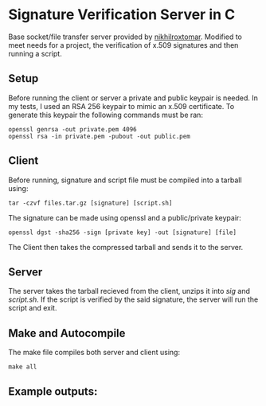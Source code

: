# Signature Verification Server in C

Base socket/file transfer server provided by [nikhilroxtomar](https://github.com/nikhilroxtomar/File-Transfer-using-TCP-Socket-in-C/blob/master/server.c). Modified to meet needs for a project, the verification of x.509 signatures and then running a script. 

## Setup
Before running the client or server a private and public keypair is needed. In my tests, I used an RSA 256 keypair to mimic an x.509 certificate.
To generate this keypair the following commands must be ran:
```Shell
openssl genrsa -out private.pem 4096
openssl rsa -in private.pem -pubout -out public.pem
```

## Client
Before running, signature and script file must be compiled into a tarball using: 
```Shell
tar -czvf files.tar.gz [signature] [script.sh]
```
The signature can be made using openssl and a public/private keypair:
```Shell
openssl dgst -sha256 -sign [private key] -out [signature] [file]
```
The Client then takes the compressed tarball and sends it to the server.
## Server
The server takes the tarball recieved from the client, unzips it into _sig_ and _script.sh_. If the script is verified by the said signature, the server will run the script and exit.  

## Make and Autocompile
The make file compiles both server and client using:
```Shell
make all
```
## Example outputs:
